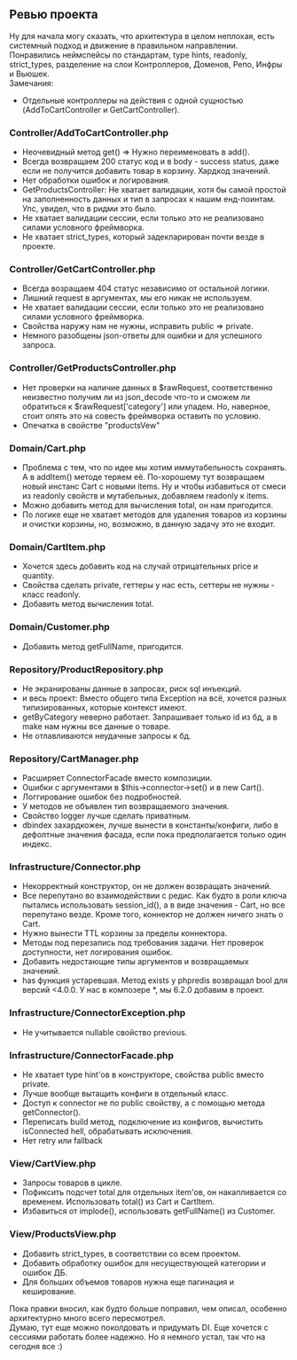 ## Ревью проекта

Ну для начала могу сказать, что архитектура в целом неплохая, есть системный подход и движение в правильном направлении. Понравились неймспейсы по стандартам, type hints, readonly, strict_types, разделение на слои Контроллеров, Доменов, Репо, Инфры и Вьюшек.  
Замечания:
- Отдельные контроллеры на действия с одной сущностью (AddToCartController и GetCartController).

### Controller/AddToCartController.php
- Неочевидный метод get() => Нужно переименовать в add().
- Всегда возвращаем 200 статус код и в body - success status, даже если не получится добавить товар в корзину. Хардкод значений.
- Нет обработки ошибок и логирования.
- GetProductsController: Не хватает валидации, хотя бы самой простой на заполненность данных и тип в запросах к нашим енд-поинтам. Упс, увидел, что в ридми это было.
- Не хватает валидации сессии, если только это не реализовано силами условного фреймворка.
- Не хватает strict_types, который задекларирован почти везде в проекте.

### Controller/GetCartController.php
- Всегда возращаем 404 статус независимо от остальной логики.
- Лишний request в аргументах, мы его никак не используем.
- Не хватает валидации сессии, если только это не реализовано силами условного фреймворка.
- Свойства наружу нам не нужны, исправить public => private.
- Немного разобщены json-ответы для ошибки и для успешного запроса.

### Controller/GetProductsController.php
- Нет проверки на наличие данных в $rawRequest, соответственно неизвестно получим ли из json_decode что-то и сможем ли обратиться к $rawRequest['category'] или упадем. Но, наверное, стоит опять это на совесть фреймворка оставить по условию.
- Опечатка в свойстве "productsVew"

### Domain/Cart.php
- Проблема с тем, что по идее мы хотим иммутабельность сохранять. А в addItem() методе теряем её. По-хорошему тут возвращаем новый инстанс Cart с новыми items. Ну и чтобы избавиться от смеси из readonly свойств и мутабельных, добавляем readonly к items.
- Можно добавить метод для вычисления total, он нам пригодится.
- По логике еще не хватает методов для удаления товаров из корзины и очистки корзины, но, возможно, в данную задачу это не входит.

### Domain/CartItem.php
- Хочется здесь добавить код на случай отрицательных price и quantity.
- Свойства сделать private, геттеры у нас есть, сеттеры не нужны - класс readonly.
- Добавить метод вычисления total.

### Domain/Customer.php
- Добавить метод getFullName, пригодится.

### Repository/ProductRepository.php
- Не экранированы данные в запросах, риск sql инъекций.
- и весь проект: Вместо общего типа Exception на всё, хочется разных типизированных, которые контекст имеют.
- getByCategory неверно работает. Запрашивает только id из бд, а в make нам нужны все данные о товаре.
- Не отлавливаются неудачные запросы к бд.

### Repository/CartManager.php
- Расширяет ConnectorFacade вместо композиции.
- Ошибки с аргументами в $this->connector->set() и в new Cart().
- Логгирование ошибок без подробностей.
- У методов не объявлен тип возвращаемого значения.
- Свойство logger лучше сделать приватным.
- dbindex захардкожен, лучше вынести в константы/конфиги, либо в дефолтные значения фасада, если пока предполагается только один индекс.

### Infrastructure/Connector.php
- Некорректный конструктор, он не должен возвращать значений. 
- Все перепутано во взаимодействии с редис. Как будто в роли ключа пытались использовать session_id(), а в виде значения - Cart, но все перепутано везде. Кроме того, коннектор не должен ничего знать о Cart.
- Нужно вынести TTL корзины за пределы коннектора.
- Методы под перезапись под требования задачи. Нет проверок доступности, нет логирования ошибок.
- Добавить недостающие типы аргументов и возвращаемых значений.
- has функция устаревшая. Метод exists у phpredis возвращал bool для версий <4.0.0. У нас в композере *, мы 6.2.0 добавим в проект.

### Infrastructure/ConnectorException.php
- Не учитывается nullable свойство previous.

### Infrastructure/ConnectorFacade.php
- Не хватает type hint'ов в конструкторе, свойства public вместо private.
- Лучше вообще вытащить конфиги в отдельный класс.
- Доступ к connector не по public свойству, а с помощью метода getConnector().
- Переписать build метод, подключение из конфигов, вычистить isConnected hell, обрабатывать исключения.
- Нет retry или fallback

### View/CartView.php
- Запросы товаров в цикле.
- Пофиксить подсчет total для отдельных item'ов, он накапливается со временем. Использовать total() из Cart и CartItem.
- Избавиться от implode(), использовать getFullName() из Customer.

### View/ProductsView.php
- Добавить strict_types, в соответствии со всем проектом.
- Добавить обработку ошибок для несуществующей категории и ошибок ДБ.
- Для больших объемов товаров нужна еще пагинация и кеширование.

Пока правки вносил, как будто больше поправил, чем описал, особенно архитектурно много всего пересмотрел.  
Думаю, тут еще можно поколдовать и придумать DI. Еще хочется с сессиями работать более надежно. Но я немного устал, так что на сегодня все :)